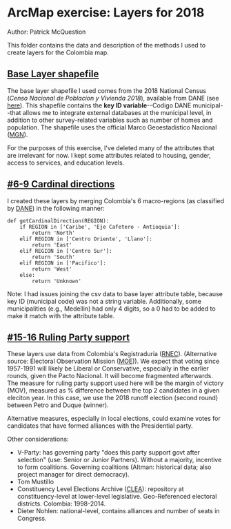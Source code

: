 # ArcMap exercise: Layers for 2018
Author: Patrick McQuestion

This folder contains the data and description of the methods I used to create layers for the Colombia map. 

## [Base Layer shapefile](BaseLayer/)
The base layer shapefile I used comes from the 2018 National Census (*Censo Nacional de Poblacion y Vivienda 2018*), available from DANE (see [here](https://www.dane.gov.co/index.php/estadisticas-por-tema/demografia-y-poblacion/censo-nacional-de-poblacion-y-vivenda-2018)). This shapefile contains the **key ID variable**--Codigo DANE municipal--that allows me to integrate external databases at the municipal level, in addition to other survey-related variables such as number of homes and population. The shapefile uses the official Marco Geoestadistico Nacional ([MGN](https://geoportal.dane.gov.co/servicios/descarga-y-metadatos/descarga-mgn-marco-geoestadistico-nacional/#gsc.tab=0)).

For the purposes of this exercise, I've deleted many of the attributes that are irrelevant for now. I kept some attributes related to housing, gender, access to services, and education levels.

## [#6-9 Cardinal directions](6-9_Cardinal/)
I created these layers by merging Colombia's 6 macro-regions (as classified by [DANE](https://www.dane.gov.co/index.php/estadisticas-por-tema/informacion-regional/informacion-estadistica-desagregada-con-enfoque-territorial-y-diferencial/informacion-del-dane-para-la-toma-de-decisiones-en-departamentos-y-ciudades-capitales)) in the following manner:

```
def getCardinalDirection(REGION):
    if REGION in ['Caribe', 'Eje Cafetero - Antioquia']:
        return 'North'
    elif REGION in ['Centro Oriente', 'Llano']:
        return 'East'
    elif REGION in ['Centro Sur']:
        return 'South'
    elif REGION in ['Pacifico']:
        return 'West'
    else:
        return 'Unknown'
```
Note: I had issues joining the csv data to base layer attribute table, because key ID (municipal code) was not a string variable. Additionally, some municipalities (e.g., Medellin) had only 4 digits, so a 0 had to be added to make it match with the attribute table.

## [#15-16 Ruling Party support](15-16_RulingParty/)
These layers use data from Colombia's Registraduria ([RNEC](https://cedae.registraduria.gov.co/datos-para-la-democracia/resultados-electorales/descarga-datos)). (Alternative source: Electoral Observation Mission ([MOE](https://www.datoselectorales.org/datos/resultados-electorales))). We expect that voting since 1957-1991 will likely be Liberal or Conservative, especially in the earlier rounds, given the Pacto Nacional. It will become fragmented afterwards. The measure for ruling party support used here will be the margin of victory (MOV), measured as % difference between the top 2 candidates in a given eleciton year. In this case, we use the 2018 runoff election (second round) between Petro and Duque (winner). 

Alternative measures, especially in local elections, could examine votes for candidates that have formed alliances with the Presidential party.

Other considerations:
- V-Party: has governing party "does this party support govt after selection" (use: Senior or Junior Partners). Without a majority, incentive to form coalitions. Governing coalitions (Altman: historical data; also project manager for direct democracy).
- Tom Mustillo
- Constituency Level Elections Archive ([CLEA](https://electiondataarchive.org/data-and-documentation/clea-lower-chamber-elections-archive/countries-and-elections/)): repository at constituency-level at lower-level legislative. Geo-Referenced electoral districts. Colombia: 1998-2014.
- Dieter Nohlen: national-level, contains alliances and number of seats in Congress. 
